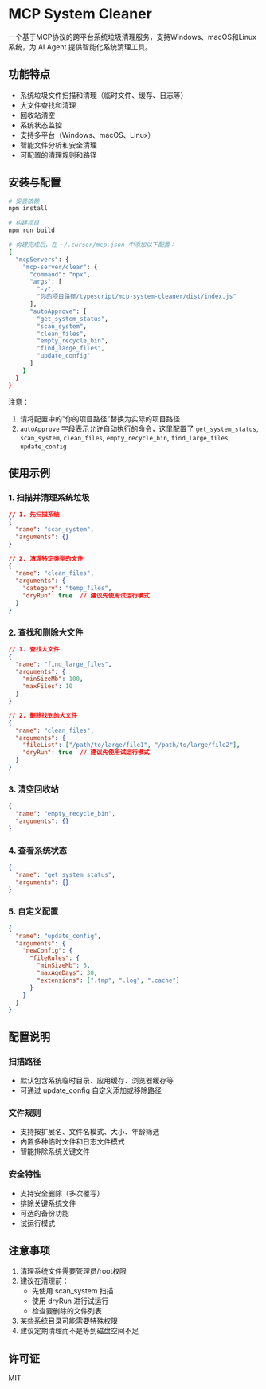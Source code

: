 # MCP System Cleaner

一个基于MCP协议的跨平台系统垃圾清理服务，支持Windows、macOS和Linux系统，为 AI
Agent 提供智能化系统清理工具。

## 功能特点

- 系统垃圾文件扫描和清理（临时文件、缓存、日志等）
- 大文件查找和清理
- 回收站清空
- 系统状态监控
- 支持多平台（Windows、macOS、Linux）
- 智能文件分析和安全清理
- 可配置的清理规则和路径

## 安装与配置

```bash
# 安装依赖
npm install

# 构建项目
npm run build

# 构建完成后，在 ~/.cursor/mcp.json 中添加以下配置：
{
  "mcpServers": {
    "mcp-server/clear": {
      "command": "npx",
      "args": [
        "-y",
        "你的项目路径/typescript/mcp-system-cleaner/dist/index.js"
      ],
      "autoApprove": [
        "get_system_status",
        "scan_system",
        "clean_files",
        "empty_recycle_bin",
        "find_large_files",
        "update_config"
      ]
    }
  }
}
```

注意：

1. 请将配置中的"你的项目路径"替换为实际的项目路径
2. `autoApprove` 字段表示允许自动执行的命令，这里配置了 `get_system_status`,
   `scan_system`, `clean_files`, `empty_recycle_bin`, `find_large_files`,
   `update_config`

## 使用示例

### 1. 扫描并清理系统垃圾

```json
// 1. 先扫描系统
{
  "name": "scan_system",
  "arguments": {}
}

// 2. 清理特定类型的文件
{
  "name": "clean_files",
  "arguments": {
    "category": "temp_files",
    "dryRun": true  // 建议先使用试运行模式
  }
}
```

### 2. 查找和删除大文件

```json
// 1. 查找大文件
{
  "name": "find_large_files",
  "arguments": {
    "minSizeMb": 100,
    "maxFiles": 10
  }
}

// 2. 删除找到的大文件
{
  "name": "clean_files",
  "arguments": {
    "fileList": ["/path/to/large/file1", "/path/to/large/file2"],
    "dryRun": true  // 建议先使用试运行模式
  }
}
```

### 3. 清空回收站

```json
{
  "name": "empty_recycle_bin",
  "arguments": {}
}
```

### 4. 查看系统状态

```json
{
  "name": "get_system_status",
  "arguments": {}
}
```

### 5. 自定义配置

```json
{
  "name": "update_config",
  "arguments": {
    "newConfig": {
      "fileRules": {
        "minSizeMb": 5,
        "maxAgeDays": 30,
        "extensions": [".tmp", ".log", ".cache"]
      }
    }
  }
}
```

## 配置说明

### 扫描路径

- 默认包含系统临时目录、应用缓存、浏览器缓存等
- 可通过 update_config 自定义添加或移除路径

### 文件规则

- 支持按扩展名、文件名模式、大小、年龄筛选
- 内置多种临时文件和日志文件模式
- 智能排除系统关键文件

### 安全特性

- 支持安全删除（多次覆写）
- 排除关键系统文件
- 可选的备份功能
- 试运行模式

## 注意事项

1. 清理系统文件需要管理员/root权限
2. 建议在清理前：
   - 先使用 scan_system 扫描
   - 使用 dryRun 进行试运行
   - 检查要删除的文件列表
3. 某些系统目录可能需要特殊权限
4. 建议定期清理而不是等到磁盘空间不足

## 许可证

MIT
